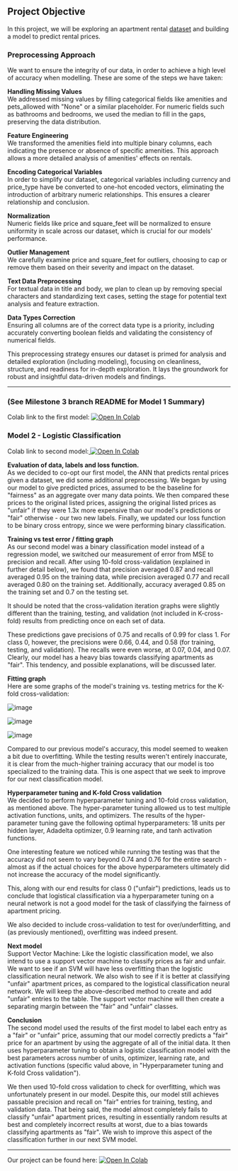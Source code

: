 ## Project Objective
In this project, we will be exploring an apartment rental [dataset](https://github.com/Daniel-Tran3/CSE_151A_Project/blob/main/apartments_for_rent_classified_10K_utf.csv) and building a model to predict rental prices.

### Preprocessing Approach
We want to ensure the integrity of our data, in order to achieve a high level of accuracy when modelling. These are some of the steps we have taken:

**Handling Missing Values**\
We addressed missing values by filling categorical fields like amenities and pets_allowed with "None" or a similar placeholder. For numeric fields such as bathrooms and bedrooms, we used the median to fill in the gaps, preserving the data distribution.

**Feature Engineering**\
We transformed the amenities field into multiple binary columns, each indicating the presence or absence of specific amenities. This approach allows a more detailed analysis of amenities' effects on rentals.

**Encoding Categorical Variables**\
In order to simplify our dataset, categorical variables including currency and price_type have be converted to one-hot encoded vectors, eliminating the introduction of arbitrary numeric relationships. This ensures a clearer relationship and conclusion.

**Normalization**\
Numeric fields like price and square_feet will be normalized to ensure uniformity in scale across our dataset, which is crucial for our models' performance.

**Outlier Management**\
We carefully examine price and square_feet for outliers, choosing to cap or remove them based on their severity and impact on the dataset. 

**Text Data Preprocessing**\
For textual data in title and body, we plan to clean up by removing special characters and standardizing text cases, setting the stage for potential text analysis and feature extraction.

**Data Types Correction**\
Ensuring all columns are of the correct data type is a priority, including accurately converting boolean fields and validating the consistency of numerical fields.

This preprocessing strategy ensures our dataset is primed for analysis and detailed exploration (including modeling), focusing on cleanliness, structure, and readiness for in-depth exploration. It lays the groundwork for robust and insightful data-driven models and findings. 

---

### (See Milestone 3 branch README for Model 1 Summary)
Colab link to the first model: <a target="_blank" href="https://colab.research.google.com/github/Daniel-Tran3/CSE_151A_Project/blob/main/Model_1.ipynb">
  <img src="https://colab.research.google.com/assets/colab-badge.svg" alt="Open In Colab"/>
</a>

### Model 2 - Logistic Classification
Colab link to second model:<a target="_blank" href="https://colab.research.google.com/github/Daniel-Tran3/CSE_151A_Project/blob/main/Model_2_Pre.ipynb">
  <img src="https://colab.research.google.com/assets/colab-badge.svg" alt="Open In Colab"/>
</a>

**Evaluation of data, labels and loss function.**\
As we decided to co-opt our first model, the ANN that predicts rental prices given a dataset, we did some additional preprocessing.
We began by using our model to give predicted prices, assumed to be the baseline for "fairness" as an aggregate over many data points.
We then compared these prices to the original listed prices, assigning the original listed prices as "unfair" if they were 1.3x
more expensive than our model's predictions or "fair" otherwise - our two new labels.
Finally, we updated our loss function to be binary cross entropy, since we were performing binary classification.

**Training vs test error / fitting graph**\
As our second model was a binary classification model instead of a regression model, we switched our measurement of error from MSE to precision and recall.
After using 10-fold cross-validation (explained in further detail below), we found that precision averaged 
0.87 and recall averaged 0.95 on the training data, while precision averaged 0.77 and recall averaged 0.80 on the training set. Additionally, accuracy averaged 0.85 on the training set and 0.7 on the testing set.

It should be noted that the cross-validation iteration graphs were slightly different than the training, testing, and validation (not included in K-cross-fold) results from predicting once on each set of data.

These predictions gave precisions of 0.75 and recalls of 0.99 for class 1.
For class 0, however, the precisions were 0.66, 0.44, and 0.58 (for training, testing, and validation). The recalls were even worse, at 0.07, 0.04, and 0.07. 
Clearly, our model has a heavy bias towards classifying apartments as "fair".
This tendency, and possible explanations, will be discussed later.

**Fitting graph**\
Here are some graphs of the model's training vs. testing metrics for the K-fold cross-validation:

![image](https://github.com/Daniel-Tran3/CSE_151A_Project/assets/62851286/17713800-f621-42da-b561-2d95fbfe1425)

![image](https://github.com/Daniel-Tran3/CSE_151A_Project/assets/62851286/8e3f8754-cc45-4ad8-84e8-4320c007f34a)

![image](https://github.com/Daniel-Tran3/CSE_151A_Project/assets/62851286/ef40d580-886c-4c29-b042-440331c60db1)


Compared to our previous model's accuracy, this model seemed to weaken a bit due to overfitting.
While the testing results weren't entirely inaccurate, it is clear from the much-higher training accuracy that 
our model is too specialized to the training data. This is one aspect that we seek to improve for our next classification model.

**Hyperparameter tuning and K-fold Cross validation**\
We decided to perform hyperparameter tuning and 10-fold cross validation, as mentioned above.
The hyper-parameter tuning allowed us to test multiple activation functions, units, and optimizers.
The results of the hyper-parameter tuning gave the following optimal hyperparameters:
18 units per hidden layer, Adadelta optimizer, 0.9 learning rate, and tanh activation functions.

One interesting feature we noticed while running the testing was that the accuracy did not seem 
to vary beyond 0.74 and 0.76 for the entire search - almost as if the actual choices for the 
above hyperparameters ultimately did not increase the accuracy of the model significantly.

This, along with our end results for class 0 ("unfair") predictions, leads us to conclude that
logistical classification via a hyperparameter tuning on a neural network is not a good model for
the task of classifying the fairness of apartment pricing. 

We also decided to include cross-validation to test for over/underfitting, and (as previously mentioned), 
overfitting was indeed present.

**Next model**\
Support Vector Machine: Like the logistic classification model, we also intend to use a support vector machine to classify prices as fair and unfair. We want to see if an SVM will have less overfitting than the logistic classification neural network. 
We also wish to see if it is better at classifying "unfair" apartment prices, as compared to the logistical classification neural network.
We will keep the above-described method to create and add "unfair" entries to the table. The support vector machine will then create a separating margin between the "fair" and "unfair" classes.

**Conclusion**\
The second model used the results of the first model to label each entry as a "fair" or "unfair" price, assuming that our model
correctly predicts a "fair" price for an apartment by using the aggregate of all of the initial data. It then uses
hyperparameter tuning to obtain a logistic classification model with the best parameters across number of units, optimizer,
learning rate, and activation functions (specific valud above, in "Hyperparameter tuning and K-fold Cross validation"). 

We then used 10-fold cross validation to check for overfitting, which was unfortunately present in our model. Despite this, our model
still achieves passable precision and recall on "fair" entries for training, testing, and validation data. 
That being said, the model almost completely fails to classify "unfair" apartment prices, resulting in essentially random results at best
and completely incorrect results at worst, due to a bias towards classifying apartments as "fair".
We wish to improve this aspect of the classification further in our next SVM model.

---
Our project can be found here: 
<a target="_blank" href="https://colab.research.google.com/github/Daniel-Tran3/CSE_151A_Project/blob/main/CSE151A_Group_Project.ipynb">
  <img src="https://colab.research.google.com/assets/colab-badge.svg" alt="Open In Colab"/>
</a>
